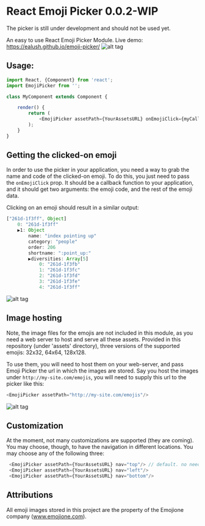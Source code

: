 # React Emoji Picker 0.0.2-WIP
The picker is still under development and should not be used yet.

An easy to use React Emoji Picker Module. Live demo: https://ealush.github.io/emoji-picker/
![alt tag](https://raw.githubusercontent.com/ealush/emoji-picker/images/assets/screenshots/1.png)

## Usage:
```js
import React, {Component} from 'react';
import EmojiPicker from '';

class MyComponent extends Component {

    render() {
        return (
            <EmojiPicker assetPath={YourAssetsURL} onEmojiClick={myCallback}/>
        );
    }
}

```

## Getting the clicked-on emoji
In order to use the picker in your application, you need a way to grab the name and code of the clicked-on emoji. To do this, you just need to pass the `onEmojiClick` prop. It should be a callback function to your application, and it should get two arguments: the emoji code, and the rest of the emoji data.

Clicking on an emoji should result in a similar output:
```js
["261d-1f3ff", Object]
    0: "261d-1f3ff"
    ▶1: Object
        name: "index pointing up"
        category: "people"
        order: 206
        shortname: ":point_up:"
        ▶diversities: Array[5]
            0: "261d-1f3fb"
            1: "261d-1f3fc"
            2: "261d-1f3fd"
            3: "261d-1f3fe"
            4: "261d-1f3ff"
```
![alt tag](https://raw.githubusercontent.com/ealush/emoji-picker/images/assets/screenshots/2.png)

## Image hosting
Note, the image files for the emojis are not included in this module, as you need a web server to host and serve all these assets. Provided in this repository (under 'assets' directory), three versions of the supported emojis: 32x32, 64x64, 128x128.

To use them, you will need to host them on your web-server, and pass Emoji Picker the url in which the images are stored. Say you host the images under `http://my-site.com/emojis`, you will need to supply this url to the picker like this:

```js
<EmojiPicker assetPath="http://my-site.com/emojis"/>
```
![alt tag](https://raw.githubusercontent.com/ealush/emoji-picker/images/assets/screenshots/3.png)

## Customization
At the moment, not many customizations are supported (they are coming). You may choose, though, to have the navigation in different locations. You may choose any of the following three:
```js
 <EmojiPicker assetPath={YourAssetsURL} nav="top"/> // default. no need to pass
 <EmojiPicker assetPath={YourAssetsURL} nav="left"/>
 <EmojiPicker assetPath={YourAssetsURL} nav="bottom"/>
```

## Attributions
All emoji images stored in this project are the property of the Emojione company (www.emojione.com).
